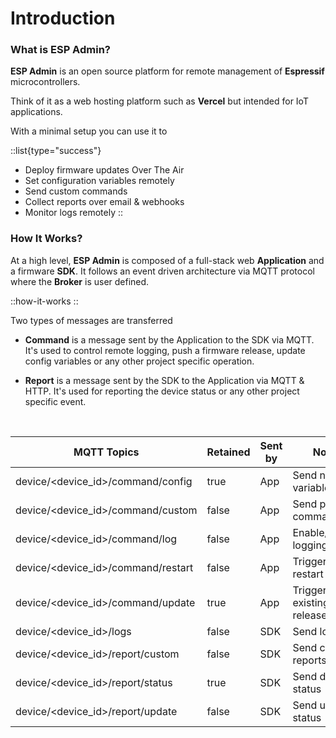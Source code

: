 # Introduction

### What is ESP Admin?

**ESP Admin** is an open source platform for remote management of **Espressif** microcontrollers.

Think of it as a web hosting platform such as **Vercel** but intended for IoT applications.

With a minimal setup you can use it to

::list{type="success"}

- Deploy firmware updates Over The Air
- Set configuration variables remotely
- Send custom commands
- Collect reports over email & webhooks
- Monitor logs remotely
::

### How It Works?

At a high level, **ESP Admin** is composed of a full-stack web **Application** and a firmware **SDK**. It follows an event driven architecture via MQTT protocol where the **Broker** is user defined.

::how-it-works
::

Two types of messages are transferred

- **Command** is a message sent by the Application to the SDK via MQTT. It's used to control remote logging, push a firmware release, update config variables or any other project specific operation.

- **Report** is a message sent by the SDK to the Application via MQTT & HTTP. It's used for reporting the device status or any other project specific event.

<br>

| **MQTT Topics**                         | **Retained** | **Sent by** | **Notes**                       |
| ---------------------------------- | ------------ | ----------- | ------------------------------- |
| device/<device_id>/command/config  | true         | App    | Send new variables              |
| device/<device_id>/command/custom  | false        | App    | Send project commands           |
| device/<device_id>/command/log     | false        | App    | Enable/disable logging          |
| device/<device_id>/command/restart | false        | App    | Trigger device restart          |
| device/<device_id>/command/update  | true         | App    | Trigger new or existing release |
| device/<device_id>/logs            | false        | SDK      | Send logs                       |
| device/<device_id>/report/custom   | false        | SDK      | Send custom reports             |
| device/<device_id>/report/status   | true         | SDK      | Send device status              |
| device/<device_id>/report/update   | false        | SDK      | Send update status              |
